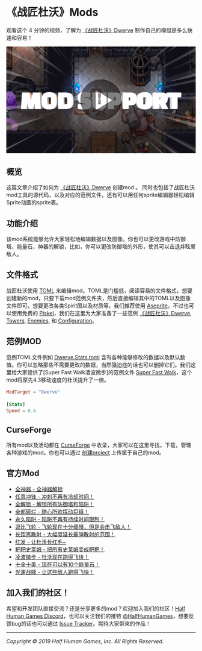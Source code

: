 # 《战匠杜沃》Mods
观看这个 4 分钟的视频，了解为  [《战匠杜沃》Dwerve](https://store.steampowered.com/app/1132760/Dwerve/) 制作自己的模组是多么快速和容易！

[![Dwerve Mods Tutorial Video](Assets/video-thumbnail.png)](https://youtu.be/0PtbafPWmwE)

## 概览
这篇文章介绍了如何为 [《战匠杜沃》Dwerve](https://store.steampowered.com/app/1132760/Dwerve/) 创建mod 。 同时也包括了战匠杜沃mod工具的源代码，以及对应的范例文件，还有可以用任何sprite编辑器轻松编辑Sprite动画的sprite表。

## 功能介绍
该mod系统能够允许大家轻松地编辑数据以及图像。你也可以更改游戏中防御塔，能量石，神器的解锁，比如，你可以更改防御塔的外形，使其可以击退并眩晕敌人。

## 文件格式
战匠杜沃使用 [TOML](https://TOML.io/en) 来编辑mod。TOML是门槛低，阅读容易的文件格式，想要创建新的mod，只要下载mod范例文件夹，然后直接编辑其中的TOML以及图像文件即可。想要更改各类Spirit图以及材质等，我们推荐使用 [Aseprite](https://store.steampowered.com/app/431730/Aseprite/)，不过也可以使用免费的 [Piskel](https://www.piskelapp.com/)，我们在这里为大家准备了一些范例 [《战匠杜沃》Dwerve](Templates/Dwerve), [Towers](Templates/Towers), [Enemies](Templates/Enemies), 和 [Configuration](Templates/Configuration)。

## 范例MOD
范例TOML文件例如 [Dwerve.Stats.toml](Templates/Dwerve/Dwerve.Stats.toml) 含有各种能够修改的数据以及默认数值。你可以忽略那些不需要更改的数据，当然强迫症的话也可以删掉它们。我们这里给大家提供了[Super Fast Walk凌波微步]的范例文件 [Super Fast Walk](Mods/SuperFastWalk/SuperFastWalk.toml)，这个mod将原先4.3移动速度的杜沃提升了一倍。

```TOML
ModTarget = "Dwerve"

[Stats]
Speed = 8.6
```

## CurseForge
所有mod以及活动都在 [CurseForge](https://www.curseforge.com/dwerve/mods) 中收录，大家可以在这里寻找，下载，管理各种游戏的mod。你也可以通过 [创建project](https://www.curseforge.com/project/80345/6101/create) 上传属于自己的mod。

## 官方Mod
* [全神器 - 全神器解锁](Mods/AllArtifacts)
* [任意冲锋 - 冲刺不再有冷却时间！](Mods/AnytimeDash)
* [全解锁 - 解锁所有防御塔和陷阱！](Mods/CompleteArsenal)
* [全部砸烂 - 随心所欲挥动巨锤！](Mods/EndlessSmash)
* [永久陷阱 - 陷阱不再有持续时间限制！](Mods/ForeverTraps)
* [逗比飞轮 - 飞轮现在十分缓慢，但是会击飞敌人！](Mods/FunnyChakram)
* [长距离散射 - 大幅度延长霰弹散射的范围！](Mods/LongRangeScattershot)
* [红发 - 让杜沃长红毛~](Mods/RedHair)
* [粑粑史莱姆 - 把所有史莱姆变成粑粑！](Mods/TurdSlimes)
* [凌波微步 - 杜沃现在跑得飞快！](Mods/SuperFastWalk)
* [十全十美 - 现在可以有10个能量石！](Mods/TenPowerStones)
* [光速战豚 - 让这些敌人跑得飞快！](Mods/WickedFastWargboars)

## 加入我们的社区！
希望和开发团队直接交流？还是分享更多的mod？欢迎加入我们的社区！[Half Human Games Discord](https://discordapp.com/invite/halfhumangames)，也可以关注我们的推特 [@HalfHumanGames](https://twitter.com/intent/user?screen_name=HalfHumanGames)，想要反馈bug的话也可以通过 [Issue Tracker](https://github.com/HalfHumanGames/DwerveMods/issues)。期待大家带来的作品！
___
*Copyright © 2019 Half Human Games, Inc. All Rights Reserved.*